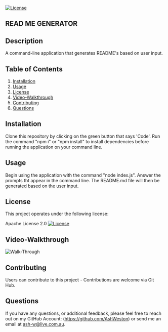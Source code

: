 [![License](https://img.shields.io/badge/License-Apache_2.0-blue.svg)](https://opensource.org/licenses/Apache-2.0)

## READ ME GENERATOR

## Description

A command-line application that generates README's based on user input.

## Table of Contents

1. [Installation](#Installation)
2. [Usage](#Usage)
3. [License](#License)
4. [Video-Walkthrough](#Video-Walkthrough)
5. [Contributing](#Contributing)
6. [Questions](#Questions)

## Installation

Clone this repository by clicking on the green button that says 'Code'. Run the command "npm i" or "npm install" to install dependencies before running the application on your command line.

## Usage

Begin using the application with the command "node index.js". Answer the prompts tht appear in the command line. The README.md file will then be generated based on the user input.

## License

This project operates under the following license:

Apache License 2.0 [![License](https://img.shields.io/badge/License-Apache_2.0-blue.svg)](https://opensource.org/licenses/Apache-2.0)

## Video-Walkthrough

![Walk-Through](https://drive.google.com/file/d/1QWaJdg4wshyjGEDKXDbG7uWzpOfjotg9/preview)

## Contributing

Users can contribute to this project - Contributions are welcome via Git Hub.

## Questions

If you have any questions, or additional feedback, please feel free to reach out on my
GitHub Account: (https://github.com/AshWeston) or send me an email at ash-w@live.com.au.

